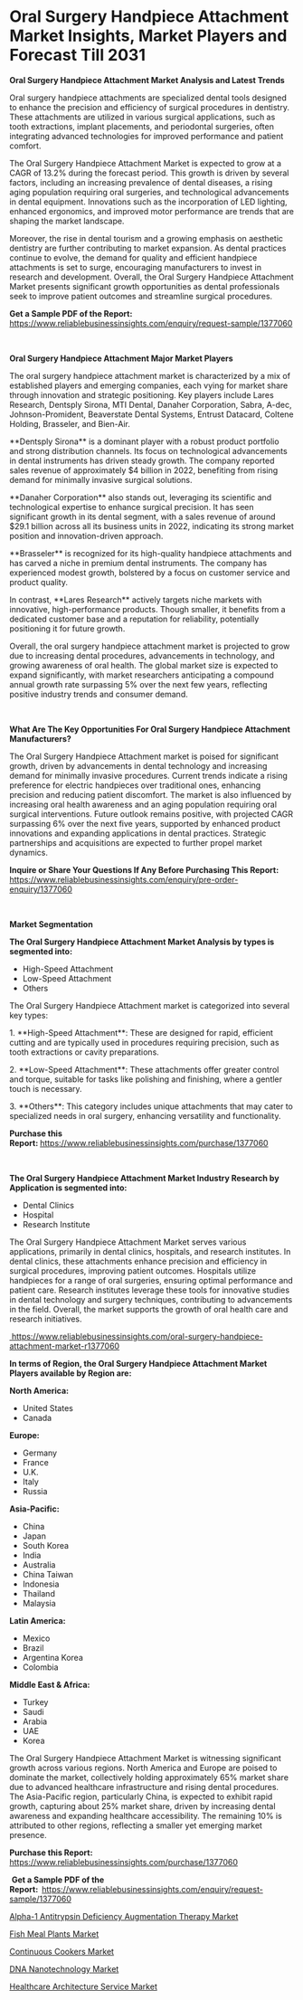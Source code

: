 <p><h1>Oral Surgery Handpiece Attachment Market Insights, Market Players and Forecast Till 2031</h1></p><p><strong>Oral Surgery Handpiece Attachment Market Analysis and Latest Trends</strong></p>
<p><p>Oral surgery handpiece attachments are specialized dental tools designed to enhance the precision and efficiency of surgical procedures in dentistry. These attachments are utilized in various surgical applications, such as tooth extractions, implant placements, and periodontal surgeries, often integrating advanced technologies for improved performance and patient comfort.</p><p>The Oral Surgery Handpiece Attachment Market is expected to grow at a CAGR of 13.2% during the forecast period. This growth is driven by several factors, including an increasing prevalence of dental diseases, a rising aging population requiring oral surgeries, and technological advancements in dental equipment. Innovations such as the incorporation of LED lighting, enhanced ergonomics, and improved motor performance are trends that are shaping the market landscape.</p><p>Moreover, the rise in dental tourism and a growing emphasis on aesthetic dentistry are further contributing to market expansion. As dental practices continue to evolve, the demand for quality and efficient handpiece attachments is set to surge, encouraging manufacturers to invest in research and development. Overall, the Oral Surgery Handpiece Attachment Market presents significant growth opportunities as dental professionals seek to improve patient outcomes and streamline surgical procedures.</p></p>
<p><strong>Get a Sample PDF of the Report:&nbsp;</strong> <a href="https://www.reliablebusinessinsights.com/enquiry/request-sample/1377060?utm_campaign=96&utm_medium=2&utm_source=Github&utm_content=ia&utm_term=23102024&utm_id=oral-surgery-handpiece-attachment">https://www.reliablebusinessinsights.com/enquiry/request-sample/1377060</a></p>
<p>&nbsp;</p>
<p><strong>Oral Surgery Handpiece Attachment Major Market Players</strong></p>
<p><p>The oral surgery handpiece attachment market is characterized by a mix of established players and emerging companies, each vying for market share through innovation and strategic positioning. Key players include Lares Research, Dentsply Sirona, MTI Dental, Danaher Corporation, Sabra, A-dec, Johnson-Promident, Beaverstate Dental Systems, Entrust Datacard, Coltene Holding, Brasseler, and Bien-Air.</p><p>**Dentsply Sirona** is a dominant player with a robust product portfolio and strong distribution channels. Its focus on technological advancements in dental instruments has driven steady growth. The company reported sales revenue of approximately $4 billion in 2022, benefiting from rising demand for minimally invasive surgical solutions.</p><p>**Danaher Corporation** also stands out, leveraging its scientific and technological expertise to enhance surgical precision. It has seen significant growth in its dental segment, with a sales revenue of around $29.1 billion across all its business units in 2022, indicating its strong market position and innovation-driven approach.</p><p>**Brasseler** is recognized for its high-quality handpiece attachments and has carved a niche in premium dental instruments. The company has experienced modest growth, bolstered by a focus on customer service and product quality.</p><p>In contrast, **Lares Research** actively targets niche markets with innovative, high-performance products. Though smaller, it benefits from a dedicated customer base and a reputation for reliability, potentially positioning it for future growth.</p><p>Overall, the oral surgery handpiece attachment market is projected to grow due to increasing dental procedures, advancements in technology, and growing awareness of oral health. The global market size is expected to expand significantly, with market researchers anticipating a compound annual growth rate surpassing 5% over the next few years, reflecting positive industry trends and consumer demand.</p></p>
<p>&nbsp;</p>
<p><strong>What Are The Key Opportunities For Oral Surgery Handpiece Attachment Manufacturers?</strong></p>
<p><p>The Oral Surgery Handpiece Attachment market is poised for significant growth, driven by advancements in dental technology and increasing demand for minimally invasive procedures. Current trends indicate a rising preference for electric handpieces over traditional ones, enhancing precision and reducing patient discomfort. The market is also influenced by increasing oral health awareness and an aging population requiring oral surgical interventions. Future outlook remains positive, with projected CAGR surpassing 6% over the next five years, supported by enhanced product innovations and expanding applications in dental practices. Strategic partnerships and acquisitions are expected to further propel market dynamics.</p></p>
<p><strong>Inquire or Share Your Questions If Any Before Purchasing This Report:</strong> <a href="https://www.reliablebusinessinsights.com/enquiry/pre-order-enquiry/1377060?utm_campaign=96&utm_medium=2&utm_source=Github&utm_content=ia&utm_term=23102024&utm_id=oral-surgery-handpiece-attachment">https://www.reliablebusinessinsights.com/enquiry/pre-order-enquiry/1377060</a></p>
<p>&nbsp;</p>
<p><strong>Market Segmentation</strong></p>
<p><strong>The Oral Surgery Handpiece Attachment Market Analysis by types is segmented into:</strong></p>
<p><ul><li>High-Speed Attachment</li><li>Low-Speed Attachment</li><li>Others</li></ul></p>
<p><p>The Oral Surgery Handpiece Attachment market is categorized into several key types: </p><p>1. **High-Speed Attachment**: These are designed for rapid, efficient cutting and are typically used in procedures requiring precision, such as tooth extractions or cavity preparations.</p><p>2. **Low-Speed Attachment**: These attachments offer greater control and torque, suitable for tasks like polishing and finishing, where a gentler touch is necessary.</p><p>3. **Others**: This category includes unique attachments that may cater to specialized needs in oral surgery, enhancing versatility and functionality.</p></p>
<p><strong>Purchase this Report:&nbsp;</strong><a href="https://www.reliablebusinessinsights.com/purchase/1377060?utm_campaign=96&utm_medium=2&utm_source=Github&utm_content=ia&utm_term=23102024&utm_id=oral-surgery-handpiece-attachment">https://www.reliablebusinessinsights.com/purchase/1377060</a></p>
<p>&nbsp;</p>
<p><strong>The Oral Surgery Handpiece Attachment Market Industry Research by Application is segmented into:</strong></p>
<p><ul><li>Dental Clinics</li><li>Hospital</li><li>Research Institute</li></ul></p>
<p><p>The Oral Surgery Handpiece Attachment Market serves various applications, primarily in dental clinics, hospitals, and research institutes. In dental clinics, these attachments enhance precision and efficiency in surgical procedures, improving patient outcomes. Hospitals utilize handpieces for a range of oral surgeries, ensuring optimal performance and patient care. Research institutes leverage these tools for innovative studies in dental technology and surgery techniques, contributing to advancements in the field. Overall, the market supports the growth of oral health care and research initiatives.</p></p>
<p><a href="https://www.reliablebusinessinsights.com/oral-surgery-handpiece-attachment-market-r1377060?utm_campaign=96&utm_medium=2&utm_source=Github&utm_content=ia&utm_term=23102024&utm_id=oral-surgery-handpiece-attachment">&nbsp;https://www.reliablebusinessinsights.com/oral-surgery-handpiece-attachment-market-r1377060</a></p>
<p><strong>In terms of Region, the Oral Surgery Handpiece Attachment Market Players available by Region are:</strong></p>
<p>
    <p> <strong> North America: </strong>
        <ul>
            <li>United States</li>
            <li>Canada</li>
        </ul>
        </p> 
    <p> <strong> Europe: </strong>
        <ul>
            <li>Germany</li>
            <li>France</li>
            <li>U.K.</li>
            <li>Italy</li>
            <li>Russia</li>
        </ul>
        </p> 
    <p> <strong> Asia-Pacific: </strong>
        <ul>
            <li>China</li>
            <li>Japan</li>
            <li>South Korea</li>
            <li>India</li>
            <li>Australia</li>
            <li>China Taiwan</li>
            <li>Indonesia</li>
            <li>Thailand</li>
            <li>Malaysia</li>
        </ul>
        </p> 
    <p> <strong> Latin America: </strong>
        <ul>
            <li>Mexico</li>
            <li>Brazil</li>
            <li>Argentina Korea</li>
            <li>Colombia</li>
        </ul>
        </p> 
    <p> <strong> Middle East & Africa: </strong>
        <ul>
            <li>Turkey</li>
            <li>Saudi</li>
            <li>Arabia</li>
            <li>UAE</li>
            <li>Korea</li>
        </ul>
    </p>
    </p>
<p><p>The Oral Surgery Handpiece Attachment Market is witnessing significant growth across various regions. North America and Europe are poised to dominate the market, collectively holding approximately 65% market share due to advanced healthcare infrastructure and rising dental procedures. The Asia-Pacific region, particularly China, is expected to exhibit rapid growth, capturing about 25% market share, driven by increasing dental awareness and expanding healthcare accessibility. The remaining 10% is attributed to other regions, reflecting a smaller yet emerging market presence.</p></p>
<p><strong>Purchase this Report: </strong><a href="https://www.reliablebusinessinsights.com/purchase/1377060?utm_campaign=96&utm_medium=2&utm_source=Github&utm_content=ia&utm_term=23102024&utm_id=oral-surgery-handpiece-attachment">https://www.reliablebusinessinsights.com/purchase/1377060</a></p>
<p>&nbsp;<strong>Get a Sample PDF of the Report:&nbsp;&nbsp;</strong><a href="https://www.reliablebusinessinsights.com/enquiry/request-sample/1377060?utm_campaign=96&utm_medium=2&utm_source=Github&utm_content=ia&utm_term=23102024&utm_id=oral-surgery-handpiece-attachment">https://www.reliablebusinessinsights.com/enquiry/request-sample/1377060</a></p>
<p><strong></strong></p>
<p><p><a href="https://github.com/jennyt6m/Market-Research-Report-List-1/blob/main/alpha-1-antitrypsin-deficiency-augmentation-therapy-market.md?utm_campaign=96&utm_medium=2&utm_source=Github&utm_content=ia&utm_term=23102024&utm_id=oral-surgery-handpiece-attachment">Alpha-1 Antitrypsin Deficiency Augmentation Therapy Market</a></p><p><a href="https://issuu.com/reportprime-2/docs/fish-meal-plants-market-size-2030.p_295d23442b2657?utm_campaign=96&utm_medium=2&utm_source=Github&utm_content=ia&utm_term=23102024&utm_id=oral-surgery-handpiece-attachment">Fish Meal Plants Market</a></p><p><a href="https://issuu.com/reportprime-2/docs/continuous-cookers-market-size-2030_58f4ecc36cf15d?utm_campaign=96&utm_medium=2&utm_source=Github&utm_content=ia&utm_term=23102024&utm_id=oral-surgery-handpiece-attachment">Continuous Cookers Market</a></p><p><a href="https://www.linkedin.com/pulse/dna-nanotechnology-market-global-trends-forecast-2024-2031-5kihc?utm_campaign=96&utm_medium=2&utm_source=Github&utm_content=ia&utm_term=23102024&utm_id=oral-surgery-handpiece-attachment">DNA Nanotechnology Market</a></p><p><a href="https://github.com/MegiMusaj575/Market-Research-Report-List-1/blob/main/healthcare-architecture-service-market.md?utm_campaign=96&utm_medium=2&utm_source=Github&utm_content=ia&utm_term=23102024&utm_id=oral-surgery-handpiece-attachment">Healthcare Architecture Service Market</a></p></p>